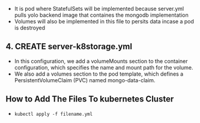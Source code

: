 - It is pod where StatefulSets will be implemented because server.yml pulls yolo backend image that containes the mongodb implementation
- Volumes will also be implemented in this file to persits data incase a pod is destroyed

## 4. CREATE server-k8storage.yml

- In this configuration, we add a volumeMounts section to the container configuration, which specifies the name and mount path for the volume.
- We also add a volumes section to the pod template, which defines a PersistentVolumeClaim (PVC) named mongo-data-claim.

## How to Add The Files To kubernetes Cluster

- `kubectl apply -f filename.yml`